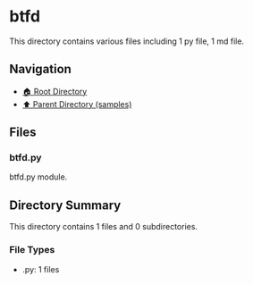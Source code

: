 # btfd

This directory contains various files including 1 py file, 1 md file.

## Navigation

* [🏠 Root Directory](/samples/btfd/../samples/btfd/..README.md)
* [⬆️ Parent Directory (samples)](../README.md)

## Files

### btfd.py

btfd.py module.

## Directory Summary

This directory contains 1 files and 0 subdirectories.

### File Types

* .py: 1 files
